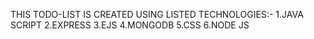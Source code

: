 THIS TODO-LIST IS CREATED USING LISTED  TECHNOLOGIES:-
1.JAVA SCRIPT
2.EXPRESS
3.EJS
4.MONGODB
5.CSS
6.NODE JS
